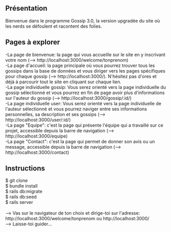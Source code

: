 ## Présentation
Bienvenue dans le programme Gossip 3.0, la version upgradée du site où les nerds se défoulent et racontent des folies.

## Pages à explorer
-La page de bienvenue: la page qui vous accueille sur le site en y inscrivant votre nom (--> http://localhost:3000/welcome/tonprenom)</br>
-La page d'accueil: la page principale où vous pourrez trouver tous les gossips dans la base de données et vous diriger vers les pages spécifiques pour chaque gossip (--> http://localhost:3000/). N'hésitez pas d'ores et déjà à parcourir tout le site en cliquant sur chaque lien. </br>
-La page individuelle gossip: Vous serez orienté vers la page individuelle du gossip sélectionné et vous pourrez en fin de page avoir plus d'informations sur l'auteur du gossip (--> http://localhost:3000/gossip/:id/)</br>
-La page individuelle user: Vous serez orienté vers la page individuelle de l'auteur sélectionné et vous pourrez naviger entre ses informations personnelles, sa description et ses gossips (--> http://localhost:3000/user/:id/)</br>
-La page "Equipe": c'est la page qui présente l'équipe qui a travaillé sur ce projet, accessible depuis la barre de navigation (--> http://localhost:3000/equipe)</br>
-La page "Contact": c'est la page qui permet de donner son avis ou un message, accessible depuis la barre de navigation (--> http://localhost:3000/contact)</br>


## Instructions
$ git clone </br>
$ bundle install </br>
$ rails db:migrate</br>
$ rails db:seed</br>
$ rails server</br>
</br>
--> Vas sur le navigateur de ton choix et dirige-toi sur l'adresse: http://localhost:3000/welcome/tonprenom ou http://localhost:3000/</br>
--> Laisse-toi guider...
